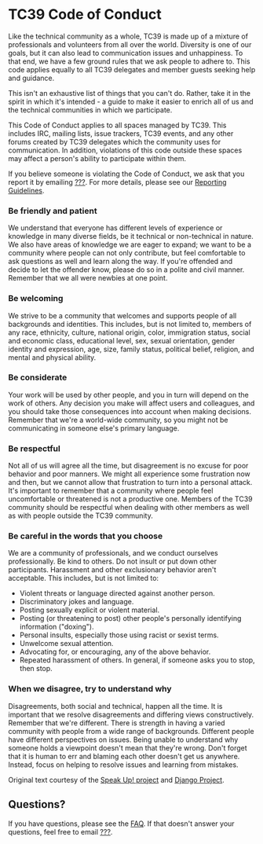 # TC39 Code of Conduct

Like the technical community as a whole, TC39 is made up of a mixture of professionals and volunteers from all over the world. Diversity is one of our goals, but it can also lead to communication issues and unhappiness. To that end, we have a few ground rules that we ask people to adhere to. This code applies equally to all TC39 delegates and member guests seeking help and guidance.

This isn't an exhaustive list of things that you can't do. Rather, take it in the spirit in which it's intended - a guide to make it easier to enrich all of us and the technical communities in which we participate.

This Code of Conduct applies to all spaces managed by TC39. This includes IRC, mailing lists, issue trackers, TC39 events, and any other forums created by TC39 delegates which the community uses for communication. In addition, violations of this code outside these spaces may affect a person's ability to participate within them.

If you believe someone is violating the Code of Conduct, we ask that you report it by emailing [???][]. For more details, please see our [Reporting Guidelines][].

### Be friendly and patient

We understand that everyone has different levels of experience or knowledge in many diverse fields, be it technical or non-technical in nature. We also have areas of knowledge we are eager to expand; we want to be a community where people can not only contribute, but feel comfortable to ask questions as well and learn along the way. If you're offended and decide to let the offender know, please do so in a polite and civil manner. Remember that we all were newbies at one point.

### Be welcoming

We strive to be a community that welcomes and supports people of all backgrounds and identities. This includes, but is not limited to, members of any race, ethnicity, culture, national origin, color, immigration status, social and economic class, educational level, sex, sexual orientation, gender identity and expression, age, size, family status, political belief, religion, and mental and physical ability.

### Be considerate

Your work will be used by other people, and you in turn will depend on the work of others. Any decision you make will affect users and colleagues, and you should take those consequences into account when making decisions. Remember that we're a world-wide community, so you might not be communicating in someone else's primary language.

### Be respectful

Not all of us will agree all the time, but disagreement is no excuse for poor behavior and poor manners. We might all experience some frustration now and then, but we cannot allow that frustration to turn into a personal attack. It's important to remember that a community where people feel uncomfortable or threatened is not a productive one. Members of the TC39 community should be respectful when dealing with other members as well as with people outside the TC39 community.

### Be careful in the words that you choose

We are a community of professionals, and we conduct ourselves professionally. Be kind to others. Do not insult or put down other participants. Harassment and other exclusionary behavior aren't acceptable. This includes, but is not limited to:

* Violent threats or language directed against another person.
* Discriminatory jokes and language.
* Posting sexually explicit or violent material.
* Posting (or threatening to post) other people's personally identifying information ("doxing").
* Personal insults, especially those using racist or sexist terms.
* Unwelcome sexual attention.
* Advocating for, or encouraging, any of the above behavior.
* Repeated harassment of others. In general, if someone asks you to stop, then stop.

### When we disagree, try to understand why

Disagreements, both social and technical, happen all the time. It is important that we resolve disagreements and differing views constructively. Remember that we're different. There is strength in having a varied community with people from a wide range of backgrounds. Different people have different perspectives on issues. Being unable to understand why someone holds a viewpoint doesn't mean that they're wrong. Don't forget that it is human to err and blaming each other doesn't get us anywhere. Instead, focus on helping to resolve issues and learning from mistakes.

Original text courtesy of the [Speak Up! project][] and [Django Project][].

## Questions?

If you have questions, please see the [FAQ][]. If that doesn't answer your questions, feel free to email [???][].

[???]: mailto:???@???.com
[Reporting Guidelines]: Reporting.md
[Speak Up! project]: http://speakup.io/coc.html
[Django Project]: https://www.djangoproject.com/conduct/
[FAQ]: FAQ.md
